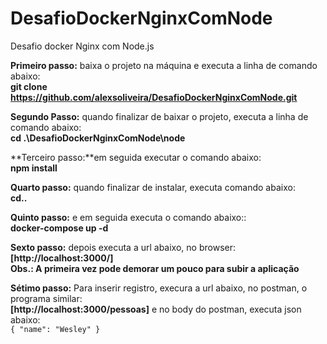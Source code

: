 # DesafioDockerNginxComNode
Desafio docker Nginx com Node.js

**Primeiro passo:** baixa o projeto na máquina e executa a linha de comando abaixo:<br>
**git clone https://github.com/alexsoliveira/DesafioDockerNginxComNode.git**

**Segundo Passo:** quando finalizar de baixar o projeto, executa a linha de comando abaixo:<br>
**cd .\DesafioDockerNginxComNode\node**

**Terceiro passo:**em seguida executar o comando abaixo:<br>
**npm install**

**Quarto passo:** quando finalizar de instalar, executa comando abaixo:<br>
**cd..** <br>

**Quinto passo:** e em seguida executa o comando abaixo::<br>
**docker-compose up -d**

**Sexto passo:** depois executa a url abaixo, no browser:<br>
**[http://localhost:3000/]** <br>
**Obs.: A primeira vez pode demorar um pouco para subir a aplicação**

**Sétimo passo:** Para inserir registro, execura a url abaixo, no postman, o programa similar:<br>
**[http://localhost:3000/pessoas]** e no body do postman, executa json abaixo:<br>
``{
    "name": "Wesley"
}``